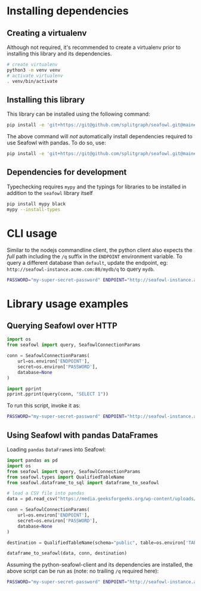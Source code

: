 # Installing dependencies

## Creating a virtualenv

Although not required, it's recommended to create a virtualenv prior to installing this library and
its dependencies.

```bash
# create virtualenv
python3 -m venv venv
# activate virtualenv
. venv/bin/activate
```

## Installing this library

This library can be installed using the following command:

```bash
pip install -e 'git+https://git@github.com/splitgraph/seafowl.git@main#egg=seafowl&subdirectory=examples/clients/python'
```

The above command will _not_ automatically install dependencies required to use Seafowl with pandas.
To do so, use:

```bash
pip install -e 'git+https://git@github.com/splitgraph/seafowl.git@main#egg=seafowl[pandas]&subdirectory=examples/clients/python'
```

## Dependencies for development

Typechecking requires `mypy` and the typings for libraries to be installed in addition to the
`seafowl` library itself

```bash
pip install mypy black
mypy --install-types
```

# CLI usage

Similar to the nodejs commandline client, the python client also expects the _full_ path including
the `/q` suffix in the `ENDPOINT` environment variable. To query a different database than
`default`, update the endpoint, eg: `http://seafowl-instance.acme.com:80/mydb/q` to query `mydb`.

```bash
PASSWORD="my-super-secret-password" ENDPOINT="http://seafowl-instance.acme.com:80/q" python -m seafowl 'SELECT * FROM "public"."nba" LIMIT 10'
```

# Library usage examples

## Querying Seafowl over HTTP

```python
import os
from seafowl import query, SeafowlConnectionParams

conn = SeafowlConnectionParams(
    url=os.environ['ENDPOINT'],
    secret=os.environ['PASSWORD'],
    database=None
)

import pprint
pprint.pprint(query(conn, "SELECT 1"))
```

To run this script, invoke it as:

```bash
PASSWORD="my-super-secret-password" ENDPOINT="http://seafowl-instance.acme.com:80"  python script.py
```

## Using Seafowl with pandas DataFrames

Loading `pandas` `DataFrame`s into Seafowl:

```python
import pandas as pd
import os
from seafowl import query, SeafowlConnectionParams
from seafowl.types import QualifiedTableName
from seafowl.dataframe_to_sql import dataframe_to_seafowl

# load a CSV file into pandas
data = pd.read_csv("https://media.geeksforgeeks.org/wp-content/uploads/nba.csv")

conn = SeafowlConnectionParams(
    url=os.environ['ENDPOINT'],
    secret=os.environ['PASSWORD'],
    database=None
)

destination = QualifiedTableName(schema="public", table=os.environ['TABLE'])

dataframe_to_seafowl(data, conn, destination)
```

Assuming the python-seafowl-client and its dependencies are installed, the above script can be run
as (note: no trailing `/q` required here):

```bash
PASSWORD="my-super-secret-password" ENDPOINT="http://seafowl-instance.acme.com:80" TABLE="nba2" python pandas-example.py
```
